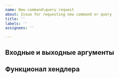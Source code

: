 ```yaml
---
name: New command\query request
about: Issue for requesting new command or query
title: ''
labels: ''
assignees: ''

---
```


## Входные и выходные аргументы

## Функционал хендлера
